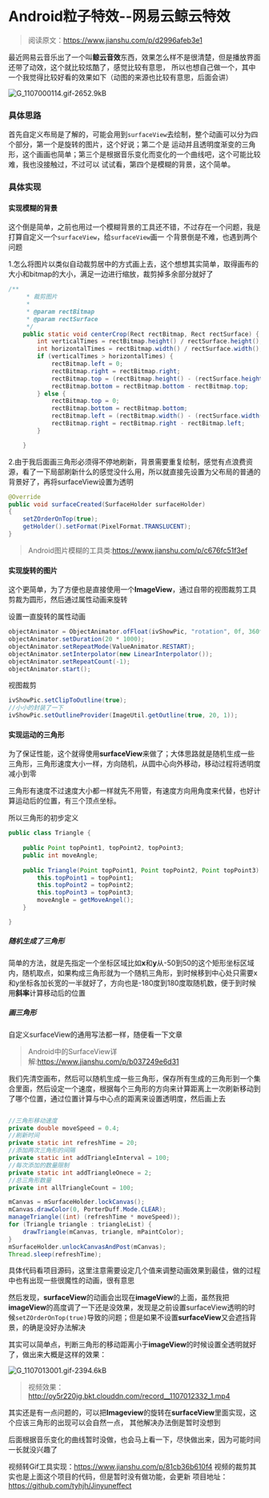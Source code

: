 ﻿# Android粒子特效--网易云鲸云特效

> 阅读原文：https://www.jianshu.com/p/d2996afeb3e1

最近网易云音乐出了一个叫**鲸云音效**东西，效果怎么样不是很清楚，但是播放界面还带了动效，这个就比较炫酷了，感觉比较有意思，
所以也想自己做一个，其中一个我觉得比较好看的效果如下（动图的来源也比较有意思，后面会讲）

![G_1107000114.gif-2652.9kB][1]


### 具体思路
首先自定义布局是了解的，可能会用到`surfaceView`去绘制，整个动画可以分为四个部分，第一个是旋转的图片，这个好说；第二个是
运动并且透明度渐变的三角形，这个画画也简单；第三个是根据音乐变化而变化的一个曲线吧，这个可能比较难，我也没接触过，不过可以
试试看，第四个是模糊的背景，这个简单。


### 具体实现
#### 实现模糊的背景
这个倒是简单，之前也用过一个模糊背景的工具还不错，不过存在一个问题，我是打算自定义一个`surfaceView`，给`surfaceView`画一
个背景倒是不难，也遇到两个问题

1.怎么将图片以类似自动裁剪居中的方式画上去，这个想想其实简单，取得画布的大小和bitmap的大小，满足一边进行缩放，裁剪掉多余部分就好了

```java
/**
     * 裁剪图片
     *
     * @param rectBitmap
     * @param rectSurface
     */
    public static void centerCrop(Rect rectBitmap, Rect rectSurface) {
        int verticalTimes = rectBitmap.height() / rectSurface.height();
        int horizontalTimes = rectBitmap.width() / rectSurface.width();
        if (verticalTimes > horizontalTimes) {
            rectBitmap.left = 0;
            rectBitmap.right = rectBitmap.right;
            rectBitmap.top = (rectBitmap.height() - (rectSurface.height() * rectBitmap.width() / rectSurface.width())) / 2;
            rectBitmap.bottom = rectBitmap.bottom - rectBitmap.top;
        } else {
            rectBitmap.top = 0;
            rectBitmap.bottom = rectBitmap.bottom;
            rectBitmap.left = (rectBitmap.width() - (rectSurface.width() * rectBitmap.height() / rectSurface.height())) / 2;
            rectBitmap.right = rectBitmap.right - rectBitmap.left;
        }

    }
```

2.由于我后面画三角形必须得不停地刷新，背景需要重复绘制，感觉有点浪费资源，看了一下局部刷新什么的感觉没什么用，所以就直接先设置为父布局的普通的背景好了，再将surfaceView设置为透明
```java
@Override
public void surfaceCreated(SurfaceHolder surfaceHolder) 
{
    setZOrderOnTop(true);
    getHolder().setFormat(PixelFormat.TRANSLUCENT);
}
```

> Android图片模糊的工具类:https://www.jianshu.com/p/c676fc51f3ef



#### 实现旋转的图片
这个更简单，为了方便也是直接使用一个**ImageView**，通过自带的视图裁剪工具剪裁为圆形，然后通过属性动画来旋转

设置一直旋转的属性动画
```java
objectAnimator = ObjectAnimator.ofFloat(ivShowPic, "rotation", 0f, 360f);
objectAnimator.setDuration(20 * 1000);
objectAnimator.setRepeatMode(ValueAnimator.RESTART);
objectAnimator.setInterpolator(new LinearInterpolator());
objectAnimator.setRepeatCount(-1);
objectAnimator.start();
```

视图裁剪
```java
ivShowPic.setClipToOutline(true);
//小小的封装了一下
ivShowPic.setOutlineProvider(ImageUtil.getOutline(true, 20, 1));
```

#### 实现运动的三角形
为了保证性能，这个就得使用**surfaceView**来做了；大体思路就是随机生成一些三角形，三角形速度大小一样，方向随机，从圆中心向外移动，移动过程将透明度减小到零

三角形有速度不过速度大小都一样就先不用管，有速度方向用角度来代替，也好计算运动后的位置，有三个顶点坐标。

所以三角形的初步定义
```java
public class Triangle {
    
    public Point topPoint1, topPoint2, topPoint3;
    public int moveAngle;
    
    public Triangle(Point topPoint1, Point topPoint2, Point topPoint3) {
        this.topPoint1 = topPoint1;
        this.topPoint2 = topPoint2;
        this.topPoint3 = topPoint3;
        moveAngle = getMoveAngel();
    }

}
```

##### 随机生成了三角形
简单的方法，就是先指定一个坐标区域比如**x**和**y**从-50到50的这个矩形坐标区域内，随机取点，如果构成三角形就为一个随机三角形，到时候移到中心处只需要x和y坐标各加长宽的一半就好了，方向也是-180度到180度取随机数，便于到时候用**斜率**计算移动后的位置


##### 画三角形
自定义surfaceView的通用写法都一样，随便看一下文章
> Android中的SurfaceView详解:https://www.jianshu.com/p/b037249e6d31

我们先清空画布，然后可以随机生成一些三角形，保存所有生成的三角形到一个集合里面，然后设定一个速度，根据每个三角形的方向来计算距离上一次刷新移动到了哪个位置，通过位置计算与中心点的距离来设置透明度，然后画上去

```java

//三角形移动速度
private double moveSpeed = 0.4;
//刷新时间
private static int refreshTime = 20;
//添加两次三角形的间隔
private static int addTriangleInterval = 100;
//每次添加的数量限制
private static int addTriangleOnece = 2;
//总三角形数量
private int allTriangleCount = 100;

mCanvas = mSurfaceHolder.lockCanvas();
mCanvas.drawColor(0, PorterDuff.Mode.CLEAR);
manageTriangle((int) (refreshTime * moveSpeed));
for (Triangle triangle : triangleList) {
    drawTriangle(mCanvas, triangle, mPaintColor);
}
mSurfaceHolder.unlockCanvasAndPost(mCanvas);
Thread.sleep(refreshTime);
```
具体代码看项目源码，这里注意需要设定几个值来调整动画效果到最佳，做的过程中也有出现一些很魔性的动画，很有意思


然后发现，**surfaceView**的动画会出现在**imageView**的上面，虽然我把**imageView**的高度调了一下还是没效果，发现是之前设置surfaceView透明的时候`setZOrderOnTop(true)`导致的问题；但是如果不设置**surfaceView**又会遮挡背景，的确是没好办法解决

其实可以简单点，判断三角形的移动距离小于**imageView**的时候设置全透明就好了，做出来大概是这样的效果：

![G_1107013001.gif-2394.6kB][2]

> 视频效果：http://oy5r220jg.bkt.clouddn.com/record__1107012332_1.mp4

其实还是有一点问题的，可以把**Imageview**的旋转在**surfaceView**里面实现，这个应该三角形的出现可以会自然一点，
其他解决办法倒是暂时没想到

后面根据音乐变化的曲线暂时没做，也会马上看一下，尽快做出来，因为可能时间一长就没兴趣了



视频转Gif工具实现：https://www.jianshu.com/p/81cb36b610f4
视频的裁剪其实也是上面这个项目的代码，但是暂时没有做功能，会更新
项目地址：https://github.com/tyhjh/Jinyuneffect


  [1]: http://static.zybuluo.com/Tyhj/vld6mdwww3ficqqaqg99kjh6/G_1107000114.gif
  [2]: http://static.zybuluo.com/Tyhj/d0zi4dbm8271fdfu0glpkoww/G_1107013001.gif
